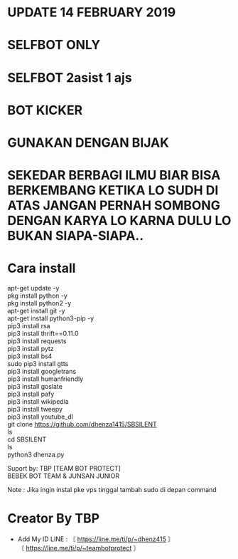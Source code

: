 # UPDATE 14 FEBRUARY 2019
# SELFBOT ONLY <br>
# SELFBOT 2asist 1 ajs <br>
# BOT KICKER <br>

# GUNAKAN DENGAN BIJAK <br>
# SEKEDAR BERBAGI ILMU BIAR BISA BERKEMBANG KETIKA LO SUDH DI ATAS JANGAN PERNAH SOMBONG DENGAN KARYA LO KARNA DULU LO BUKAN SIAPA-SIAPA.. <br>


# Cara install <br>

apt-get update -y <br>
pkg install python -y <br>
pkg install python2 -y <br>
apt-get install git -y <br>
apt-get install python3-pip -y <br> 
pip3 install rsa <br> 
pip3 install thrift==0.11.0 <br> 
pip3 install requests <br> 
pip3 install pytz <br> 
pip3 install bs4 <br> 
sudo pip3 install gtts <br> 
pip3 install googletrans <br> 
pip3 install humanfriendly<br> 
pip3 install goslate<br> 
pip3 install pafy<br> 
pip3 install wikipedia <br> 
pip3 install tweepy<br> 
pip3 install youtube_dl<br> 
git clone https://github.com/dhenza1415/SBSILENT<br> 
ls<br> 
cd SBSILENT<br> 
ls<br> 
python3 dhenza.py<br> 


Suport by: TBP [TEAM BOT PROTECT]<br> 
                BEBEK BOT TEAM & JUNSAN JUNIOR <br> 
          
Note : Jika ingin instal pke vps tinggal tambah sudo di depan command<br> 


 # Creator By TBP <br> 
- Add My ID LINE : 〘 https://line.me/ti/p/~dhenz415 〙<br> 
                   〘 https://line.me/ti/p/~teambotprotect 〙<br> 

